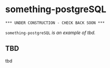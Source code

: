 # something-postgreSQL

```txt
*** UNDER CONSTRUCTION - CHECK BACK SOON ***
```

`something-postgreSQL` _is an example of
tbd._

## TBD

tbd

